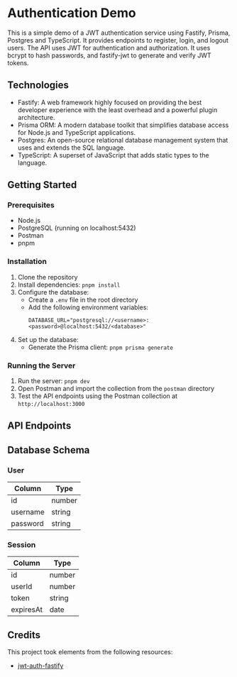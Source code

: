 # Authentication Demo

This is a simple demo of a JWT authentication service using Fastify, Prisma, Postgres and TypeScript. It provides endpoints to register, login, and logout users. The API uses JWT for authentication and authorization. It uses bcrypt to hash passwords, and fastify-jwt to generate and verify JWT tokens.

## Technologies

- Fastify: A web framework highly focused on providing the best developer experience with the least overhead and a powerful plugin architecture.
- Prisma ORM: A modern database toolkit that simplifies database access for Node.js and TypeScript applications.
- Postgres: An open-source relational database management system that uses and extends the SQL language.
- TypeScript: A superset of JavaScript that adds static types to the language.

## Getting Started

### Prerequisites

- Node.js
- PostgreSQL (running on localhost:5432)
- Postman
- pnpm

### Installation

1. Clone the repository
2. Install dependencies: `pnpm install`
3. Configure the database:
    - Create a `.env` file in the root directory
    - Add the following environment variables:
        ```
        DATABASE_URL="postgresql://<username>:<password>@localhost:5432/<database>"
        ```
4. Set up the database:
    - Generate the Prisma client: `pnpm prisma generate`

### Running the Server

1. Run the server: `pnpm dev`
2. Open Postman and import the collection from the `postman` directory
3. Test the API endpoints using the Postman collection at `http://localhost:3000`

## API Endpoints

## Database Schema

### User
| Column    | Type   |
|-----------|--------|
| id        | number |
| username  | string |
| password  | string |

### Session

| Column    | Type   |
|-----------|--------|
| id        | number |
| userId    | number |
| token     | string |
| expiresAt | date   |

## Credits

This project took elements from the following resources:
- [jwt-auth-fastify](https://github.com/arifimran5/jwt-auth-fastify/tree/master)
